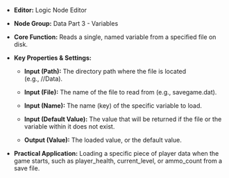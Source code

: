 - **Editor:** Logic Node Editor
    
- **Node Group:** Data Part 3 - Variables
    
- **Core Function:** Reads a single, named variable from a specified file on disk.
    
- **Key Properties & Settings:**
    
    - **Input (Path):** The directory path where the file is located (e.g., //Data).
        
    - **Input (File):** The name of the file to read from (e.g., savegame.dat).
        
    - **Input (Name):** The name (key) of the specific variable to load.
        
    - **Input (Default Value):** The value that will be returned if the file or the variable within it does not exist.
        
    - **Output (Value):** The loaded value, or the default value.
        
- **Practical Application:** Loading a specific piece of player data when the game starts, such as player_health, current_level, or ammo_count from a save file.